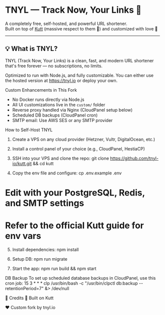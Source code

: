 # TNYL — Track Now, Your Links 🔗

A completely free, self-hosted, and powerful URL shortener.  
Built on top of [Kutt](https://github.com/thedevs-network/kutt) (massive respect to them 🙌) and customized with love 💙

---

## 💡 What is TNYL?

TNYL (Track Now, Your Links) is a clean, fast, and modern URL shortener that's free forever — no subscriptions, no limits.

Optimized to run with Node.js, and fully customizable. You can either use the hosted
version at https://tnyl.io or deploy your own.

Custom Enhancements in This Fork
- No Docker runs directly via Node.js
- All UI customizations live in the `custom/` folder
- Reverse proxy handled via Nginx (CloudPanel setup below)
- Scheduled DB backups (CloudPanel cron)
- SMTP email: Use AWS SES or any SMTP provider

How to Self-Host TNYL
1. Create a VPS on any cloud provider (Hetzner, Vultr, DigitalOcean, etc.)

2. Install a control panel of your choice (e.g., CloudPanel, HestiaCP)

3. SSH into your VPS and clone the repo:
 git clone https://github.com/tnyl-io/kutt.git && cd kutt

4. Copy the env file and configure:
 cp .env.example .env
 # Edit with your PostgreSQL, Redis, and SMTP settings
 # Refer to the official Kutt guide for env vars

5. Install dependencies:
npm install

6. Setup DB:
 npm run migrate

7. Start the app:
 npm run build && npm start

 DB Backup
 To set up scheduled database backups in CloudPanel, use this cron job:
15 3 * * * clp /usr/bin/bash -c "/usr/bin/clpctl db:backup --retentionPeriod=7" &> /dev/null


📣 Credits
🧠 Built on Kutt

❤️ Custom fork by tnyl.io

